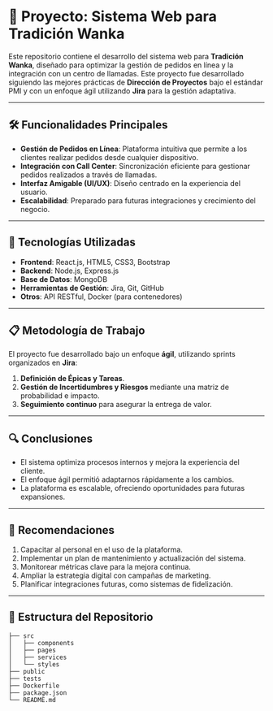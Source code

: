 # 📌 Proyecto: Sistema Web para Tradición Wanka

Este repositorio contiene el desarrollo del sistema web para **Tradición Wanka**, diseñado para optimizar la gestión de pedidos en línea y la integración con un centro de llamadas. Este proyecto fue desarrollado siguiendo las mejores prácticas de **Dirección de Proyectos** bajo el estándar PMI y con un enfoque ágil utilizando **Jira** para la gestión adaptativa.

---

## 🛠️ Funcionalidades Principales

- **Gestión de Pedidos en Línea**: Plataforma intuitiva que permite a los clientes realizar pedidos desde cualquier dispositivo.
- **Integración con Call Center**: Sincronización eficiente para gestionar pedidos realizados a través de llamadas.
- **Interfaz Amigable (UI/UX)**: Diseño centrado en la experiencia del usuario.
- **Escalabilidad**: Preparado para futuras integraciones y crecimiento del negocio.

---

## 🚀 Tecnologías Utilizadas

- **Frontend**: React.js, HTML5, CSS3, Bootstrap
- **Backend**: Node.js, Express.js
- **Base de Datos**: MongoDB
- **Herramientas de Gestión**: Jira, Git, GitHub
- **Otros**: API RESTful, Docker (para contenedores)

---

## 📋 Metodología de Trabajo

El proyecto fue desarrollado bajo un enfoque **ágil**, utilizando sprints organizados en **Jira**:

1. **Definición de Épicas y Tareas**.
2. **Gestión de Incertidumbres y Riesgos** mediante una matriz de probabilidad e impacto.
3. **Seguimiento continuo** para asegurar la entrega de valor.

---

## 🔍 Conclusiones

- El sistema optimiza procesos internos y mejora la experiencia del cliente.
- El enfoque ágil permitió adaptarnos rápidamente a los cambios.
- La plataforma es escalable, ofreciendo oportunidades para futuras expansiones.

---

## 🧩 Recomendaciones

1. Capacitar al personal en el uso de la plataforma.
2. Implementar un plan de mantenimiento y actualización del sistema.
3. Monitorear métricas clave para la mejora continua.
4. Ampliar la estrategia digital con campañas de marketing.
5. Planificar integraciones futuras, como sistemas de fidelización.

---

## 📂 Estructura del Repositorio

```plaintext
├── src
│   ├── components
│   ├── pages
│   ├── services
│   └── styles
├── public
├── tests
├── Dockerfile
├── package.json
└── README.md
